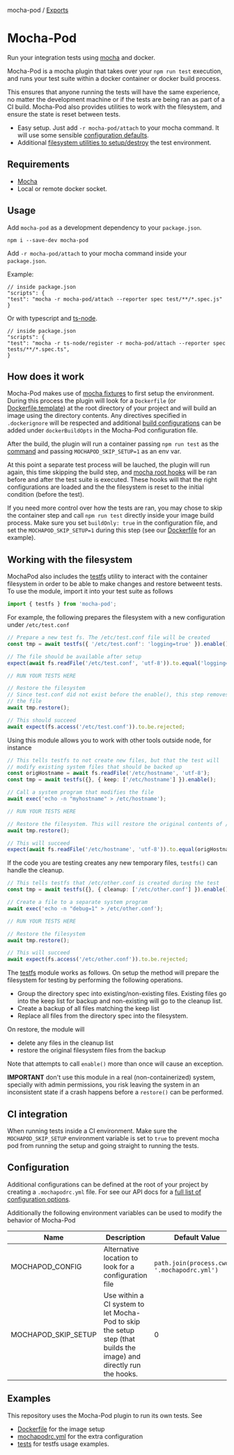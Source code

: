 mocha-pod / [Exports](modules.md)

# Mocha-Pod

Run your integration tests using [mocha](https://mochajs.org/) and docker.

Mocha-Pod is a mocha plugin that takes over your `npm run test` execution, and runs your test suite within a docker container or docker build process.

This ensures that anyone running the tests will have the same experience, no matter the development machine or if the tests are being
ran as part of a CI build. Mocha-Pod also provides utilities to work with the filesystem, and ensure the state is reset between tests.

- Easy setup. Just add `-r mocha-pod/attach` to your mocha command. It will use some sensible [configuration defaults](docs/modules/MochaPod.md).
- Additional [filesystem utilities to setup/destroy](#working-with-the-filesystem) the test environment.

## Requirements

- [Mocha](https://mochajs.org/)
- Local or remote docker socket.

## Usage

Add `mocha-pod` as a development dependency to your `package.json`.

```
npm i --save-dev mocha-pod
```

Add `-r mocha-pod/attach` to your mocha command inside your `package.json`.

Example:

```
// inside package.json
"scripts": {
"test": "mocha -r mocha-pod/attach --reporter spec test/**/*.spec.js"
}
```

Or with typescript and [ts-node](https://www.npmjs.com/package/ts-node).

```
// inside package.json
"scripts": {
"test": "mocha -r ts-node/register -r mocha-pod/attach --reporter spec tests/**/*.spec.ts",
}
```

## How does it work

Mocha-Pod makes use of [mocha fixtures](https://mochajs.org/#global-fixtures) to first setup the environment. During this process
the plugin will look for a `Dockerfile` (or [Dockerfile.template](https://www.balena.io/docs/learn/develop/dockerfile/#dockerfile-templates)) at the root directory
of your project and will build an image using the directory contents. Any directives specified
in `.dockerignore` will be respected and additional [build configurations](https://docs.docker.com/engine/api/v1.41/#tag/Image/operation/ImageBuild) can be added
under `dockerBuildOpts` in the Mocha-Pod configuration file.

After the build, the plugin will run a container passing `npm run test` as the [command](https://docs.docker.com/engine/reference/commandline/run/)
and passing `MOCHAPOD_SKIP_SETUP=1` as an env var.

At this point a separate test process will be lauched, the plugin will run again, this time skipping the
build step, and [mocha root hooks](https://mochajs.org/#root-hook-plugins) will be ran before and after the test suite is executed. These hooks will that the right configurations are loaded and the the filesystem is reset to the initial condition (before the test).

If you need more control over how the tests are ran, you may chose to skip the container step and call
`npm run test` directly inside your image build process. Make sure you set `buildOnly: true` in the configuration file,
and set the `MOCHAPOD_SKIP_SETUP=1` during this step (see our [Dockerfile](./Dockerfile) for an example).

## Working with the filesystem

MochaPod also includes the [testfs](docs/modules.md#testfs) utility to interact with the container
filesystem in order to be able to make changes and restore betweent tests. To use the module, import it into your
test suite as follows

```typescript
import { testfs } from 'mocha-pod';
```

For example, the following prepares the filesystem with a new configuration under `/etc/test.conf`

```typescript
// Prepare a new test fs. The /etc/test.conf file will be created
const tmp = await testfs({ '/etc/test.conf': 'logging=true' }).enable();

// The file should be available after setup
expect(await fs.readFile('/etc/test.conf', 'utf-8')).to.equal('logging=true');

// RUN YOUR TESTS HERE

// Restore the filesystem
// Since test.conf did not exist before the enable(), this step removes
// the file
await tmp.restore();

// This should succeed
await expect(fs.access('/etc/test.conf')).to.be.rejected;
```

Using this module allows you to work with other tools outside node, for instance

```typescript
// This tells testfs to not create new files, but that the test will
// modify existing system files that should be backed up
const origHostname = await fs.readFile('/etc/hostname', 'utf-8');
const tmp = await testfs({}, { keep: ['/etc/hostname'] }).enable();

// Call a system program that modifies the file
await exec('echo -n "myhostname" > /etc/hostname');

// RUN YOUR TESTS HERE

// Restore the filesystem. This will restore the original contents of /etc/hostname
await tmp.restore();

// This will succeed
expect(await fs.readFile('/etc/hostname', 'utf-8')).to.equal(origHostname);
```

If the code you are testing creates any new temporary files, `testfs()` can handle the cleanup.

```typescript
// This tells testfs that /etc/other.conf is created during the test
const tmp = await testfs({}, { cleanup: ['/etc/other.conf'] }).enable();

// Create a file to a separate system program
await exec('echo -n "debug=1" > /etc/other.conf');

// RUN YOUR TESTS HERE

// Restore the filesystem
await tmp.restore();

// This will succeed
await expect(fs.access('/etc/other.conf')).to.be.rejected;
```

The [testfs](docs/modules/TestFs.md) module works as follows. On setup the method will prepare the filesystem for testing by performing the following
operations.

- Group the directory spec into existing/non-existing files. Existing files go into the keep list for backup and non-existing will go to the cleanup list.
- Create a backup of all files matching the keep list
- Replace all files from the directory spec into the filesystem.

On restore, the module will

- delete any files in the cleanup list
- restore the original filesystem files from the backup

Note that attempts to call `enable()` more than once will cause an exception.

**IMPORTANT** don't use this module in a real (non-containerized) system, specially with admin permissions, you risk leaving the system
in an inconsistent state if a crash happens before a `restore()` can be performed.

## CI integration

When running tests inside a CI environment. Make sure the `MOCHAPOD_SKIP_SETUP` environment variable is set to `true`
to prevent mocha pod from running the setup and going straight to running the tests.

## Configuration

Additional configurations can be defined at the root of your project by creating a `.mochapodrc.yml` file. For see our API docs for a [full list of configuration options](docs/modules/MochaPod.md).

Additionally the following environment variables can be used to modify the behavior of Mocha-Pod

| Name                | Description                                                                                                        | Default Value                                 |
| ------------------- | ------------------------------------------------------------------------------------------------------------------ | --------------------------------------------- |
| MOCHAPOD_CONFIG     | Alternative location to look for a configuration file                                                              | `path.join(process.cwd(), '.mochapodrc.yml')` |
| MOCHAPOD_SKIP_SETUP | Use within a CI system to let Mocha-Pod to skip the setup step (that builds the image) and directly run the hooks. | 0                                             |

## Examples

This repository uses the Mocha-Pod plugin to run its own tests. See

- [Dockerfile](Dockerfile) for the image setup
- [mochapodrc.yml](.mochapodrc.yml) for the extra configuration
- [tests](./tests) for testfs usage examples.

